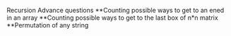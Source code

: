 Recursion Advance questions
**Counting possible ways to get to an ened in an array
**Counting possible ways to get to the last box of n*n matrix
**Permutation of any string
